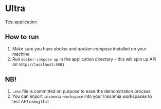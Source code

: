 # Ultra 
Test application

## How to run 
1. Make sure you have _docker_ and _docker-compose_ installed on your machine
2. Run `docker-compose up` in the application directory - this will spin up API on  `http://localhost:9001`

## NB!
1. `.env` file is committed on purpose to ease the demonstration process
2. You can import `insomnia-workspace` into your Insonmia workspaces to test API using GUI

